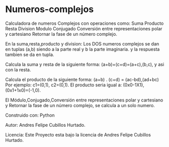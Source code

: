 # Numeros-complejos
Calculadora de numeros Complejos con operaciones como:
Suma
Producto
Resta
Division
Modulo
Conjugado
Conversión entre representaciones polar y cartesiano
Retornar la fase de un número complejo.

En la suma,resta,producto y division: 
Los DOS numeros complejos se dan en tuplas (a,b) siendo a la parte real y b la parte imaginaria.
y la respuesta tambien se da en tupla.

Calcula la suma y resta de la siguiente forma:
(a+b)+(c+d)=(a+c),(b,c), y asi con la resta.

Calcula el producto de la siguiente forma:
(a+b) . (c+d) = (ac-bd),(ad+bc)
Por ejemplo:
c1=(0,1),
c2=(0,1).
El producto seria igual a: (0x0-1X1),(0x1+1x0)=(-1,0).

El Módulo,Conjugado,Conversión entre representaciones polar y cartesiano y Retornar la fase de un número complejo, se calcula a un solo numero.

Construido con:
Python

Autor:
Andres Felipe Cubillos Hurtado.

Licencia:
Este Proyecto esta bajo la licencia de Andres Felipe Cubillos Hurtado.


